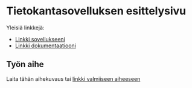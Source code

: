 # Tietokantasovelluksen esittelysivu

Yleisiä linkkejä:

* [Linkki sovellukseeni](http://jayl.users.cs.helsinki.fi/tsoha/)
* [Linkki dokumentaatiooni](https://github.com/ugab/Tsoha-Bootstrap/blob/master/doc/dokumentaatio.pdf)

## Työn aihe

Laita tähän aihekuvaus tai [linkki valmiiseen aiheeseen](http://advancedkittenry.github.io/suunnittelu_ja_tyoymparisto/aiheet/Aanestys.html) 
